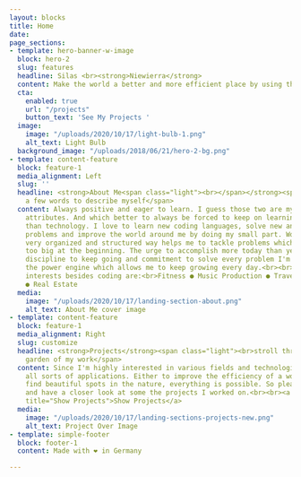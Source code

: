 ```yaml
---
layout: blocks
title: Home
date: 
page_sections:
- template: hero-banner-w-image
  block: hero-2
  slug: features
  headline: Silas <br><strong>Niewierra</strong>
  content: Make the world a better and more efficient place by using the latest technologies
  cta:
    enabled: true
    url: "/projects"
    button_text: 'See My Projects '
  image:
    image: "/uploads/2020/10/17/light-bulb-1.png"
    alt_text: Light Bulb
  background_image: "/uploads/2018/06/21/hero-2-bg.png"
- template: content-feature
  block: feature-1
  media_alignment: Left
  slug: ''
  headline: <strong>About Me<span class="light"><br></span></strong><span class="light">just
    a few words to describe myself</span>
  content: Always positive and eager to learn. I guess those two are my most defining
    attributes. And which better to always be forced to keep on learning and improving
    than technology. I love to learn new coding languages, solve new and challenging
    problems and improve the world around me by doing my small part. Working in a
    very organized and structured way helps me to tackle problems which might seem
    too big at the beginning. The urge to accomplish more today than yesterday, the
    discipline to keep going and commitment to solve every problem I'm facing, is
    the power engine which allows me to keep growing every day.<br><br>Some of my
    interests besides coding are:<br>Fitness ● Music Production ● Traveling ● Investments
    ● Real Estate
  media:
    image: "/uploads/2020/10/17/landing-section-about.png"
    alt_text: About Me cover image
- template: content-feature
  block: feature-1
  media_alignment: Right
  slug: customize
  headline: <strong>Projects</strong><span class="light"><br>stroll through the digital
    garden of my work</span>
  content: Since I'm highly interested in various fields and technologies, I develop
    all sorts of applications. Either to improve the efficiency of a workout or to
    find beautiful spots in the nature, everything is possible. So please go ahead
    and have a closer look at some the projects I worked on.<br><br><a href="/projects"
    title="Show Projects">Show Projects</a>
  media:
    image: "/uploads/2020/10/17/landing-sections-projects-new.png"
    alt_text: Project Over Image
- template: simple-footer
  block: footer-1
  content: Made with ❤︎ in Germany

---
```

